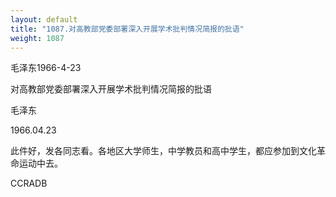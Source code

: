 ```yaml
---
layout: default
title: "1087.对高教部党委部署深入开展学术批判情况简报的批语"
weight: 1087
---
```


毛泽东1966-4-23

对高教部党委部署深入开展学术批判情况简报的批语

毛泽东

1966.04.23

此件好，发各同志看。各地区大学师生，中学教员和高中学生，都应参加到文化革命运动中去。

CCRADB

